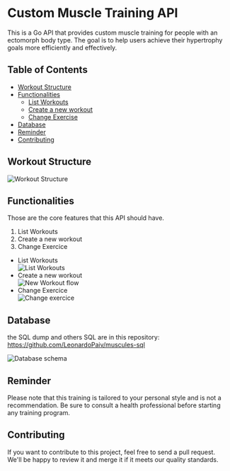 # Custom Muscle Training API

This is a Go API that provides custom muscle training for people with an ectomorph body type. The goal is to help users achieve their hypertrophy goals more efficiently and effectively.

## Table of Contents
- [Workout Structure](#workout-structure)
- [Functionalities](#functionalities)
  - [List Workouts](#list-workouts)
  - [Create a new workout](#create-a-new-workout)
  - [Change Exercise](#change-exercise)
- [Database](#database)
- [Reminder](#reminder)
- [Contributing](#contributing)

## Workout Structure 
![Workout Structure](https://i.imgur.com/gc5xSQh.jpg)

## Functionalities

Those are the core features that this API should have.
1. List Workouts
1. Create a new workout
1. Change Exercice

- List Workouts <br>
![List Workouts](https://i.imgur.com/mYpXIZi.jpg) 
- Create a new workout <br>
![New Workout flow](https://i.imgur.com/WZpQaPD.jpg) 
- Change Exercice <br>
![Change exercice](https://i.imgur.com/PGxs3JM.jpg) 

## Database

the SQL dump and others SQL are in this repository: https://github.com/LeonardoPaiv/muscules-sql 

![Database schema](https://i.imgur.com/GuaYBF7.jpg)

## Reminder

Please note that this training is tailored to your personal style and is not a recommendation. Be sure to consult a health professional before starting any training program.

## Contributing

If you want to contribute to this project, feel free to send a pull request. We'll be happy to review it and merge it if it meets our quality standards.
